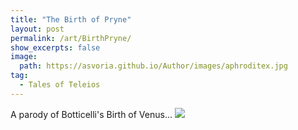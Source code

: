 ```yaml
---
title: "The Birth of Pryne"
layout: post
permalink: /art/BirthPryne/
show_excerpts: false
image:
  path: https://asvoria.github.io/Author/images/aphroditex.jpg
tag:
  - Tales of Teleios
---
```

A parody of Botticelli's Birth of Venus...
![](https://asvoria.github.io/Author/images/aphroditex.jpg)